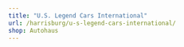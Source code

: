 ```yaml
---
title: "U.S. Legend Cars International"
url: /harrisburg/u-s-legend-cars-international/
shop: Autohaus
---
```


